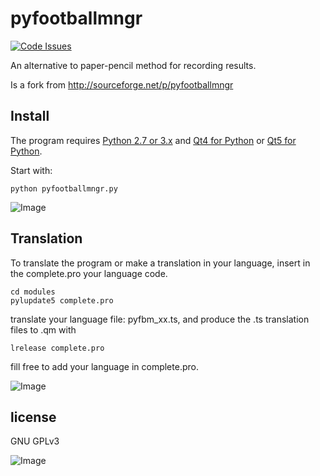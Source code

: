 pyfootballmngr
==============

[![Code Issues](https://www.quantifiedcode.com/api/v1/project/510d01cdfb734c9e96dd65912b38d130/badge.svg)](https://www.quantifiedcode.com/app/project/510d01cdfb734c9e96dd65912b38d130)

An alternative to paper-pencil method for recording results.

Is a fork from http://sourceforge.net/p/pyfootballmngr

Install
-------

The program requires [Python 2.7 or 3.x](http://www.python.org/download/) 
and [Qt4 for Python](http://www.riverbankcomputing.com/software/pyqt/download)
or [Qt5 for Python](http://www.riverbankcomputing.com/software/pyqt/download5).

Start with:

```python pyfootballmngr.py```

![Image](misc/pyfootballmngr_en.png "pyfootballmngr screenshot.")

Translation
-----------

To translate the program or make a translation in your language,
insert in the complete.pro your language code.

```
cd modules
pylupdate5 complete.pro
```

translate your language file: pyfbm_xx.ts, and produce the .ts translation files to .qm with

```
lrelease complete.pro
```

fill free to add your language in complete.pro.

![Image](misc/pyfbm_updatematch_en.png "pyfootballmngr updatematch screenshot.")

license
-------

GNU GPLv3

![Image](misc/pyfootballmngr.png "pyfootballmngr Qt4 screenshot.")

